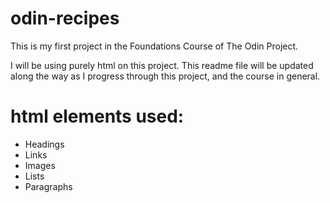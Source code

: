# odin-recipes
This is my first project in the Foundations Course of The Odin Project.

I will be using purely html on this project.
This readme file will be updated along the way as I progress through this project, and the course in general.

# html elements used:
- Headings
- Links
- Images
- Lists
- Paragraphs